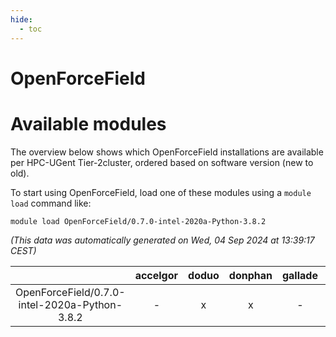 ```yaml
---
hide:
  - toc
---
```


OpenForceField
==============

# Available modules


The overview below shows which OpenForceField installations are available per HPC-UGent Tier-2cluster, ordered based on software version (new to old).

To start using OpenForceField, load one of these modules using a `module load` command like:

```shell
module load OpenForceField/0.7.0-intel-2020a-Python-3.8.2
```

*(This data was automatically generated on Wed, 04 Sep 2024 at 13:39:17 CEST)*  

| |accelgor|doduo|donphan|gallade|joltik|shinx|skitty|
| :---: | :---: | :---: | :---: | :---: | :---: | :---: | :---: |
|OpenForceField/0.7.0-intel-2020a-Python-3.8.2|-|x|x|-|x|-|x|
